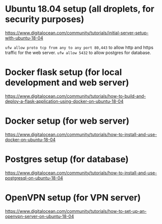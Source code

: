 # Ubuntu 18.04 setup (all droplets, for security purposes)

https://www.digitalocean.com/community/tutorials/initial-server-setup-with-ubuntu-18-04

`ufw allow proto tcp from any to any port 80,443` to allow http and https traffic for the web server.
`ufw allow 5432` to allow postgres for database.

# Docker flask setup (for local development and web server)

https://www.digitalocean.com/community/tutorials/how-to-build-and-deploy-a-flask-application-using-docker-on-ubuntu-18-04

# Docker setup (for web server)

https://www.digitalocean.com/community/tutorials/how-to-install-and-use-docker-on-ubuntu-18-04

# Postgres setup (for database)

https://www.digitalocean.com/community/tutorials/how-to-install-and-use-postgresql-on-ubuntu-18-04

# OpenVPN setup (for VPN server)

https://www.digitalocean.com/community/tutorials/how-to-set-up-an-openvpn-server-on-ubuntu-18-04
